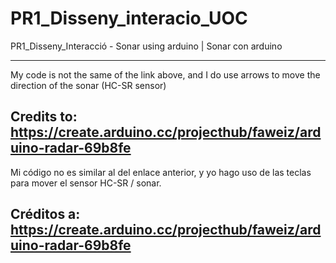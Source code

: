 # PR1_Disseny_interacio_UOC
PR1_Disseny_Interacció - Sonar using arduino | Sonar con arduino

-----------------------------------------------------------------------------------------------------------------------------------------
My code is not the same of the link above, and I do use arrows to move the direction of the sonar (HC-SR sensor)

Credits to:
https://create.arduino.cc/projecthub/faweiz/arduino-radar-69b8fe
-----------------------------------------------------------------------------------------------------------------------------------------
Mi código no es similar al del enlace anterior, y yo hago uso de las teclas para mover el sensor HC-SR / sonar.

Créditos a:
https://create.arduino.cc/projecthub/faweiz/arduino-radar-69b8fe
-----------------------------------------------------------------------------------------------------------------------------------------
